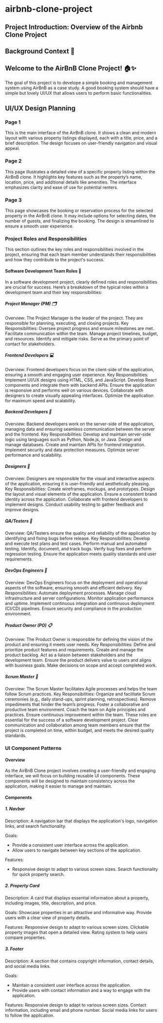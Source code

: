 # airbnb-clone-project
## Project Introduction: Overview of the Airbnb Clone Project
## Background Context 🎉
## Welcome to the AirBnB Clone Project! 🏠✨
The goal of this project is to develope a simple booking and management system using AirBnB as a case study. A good booking system should have a simple but lovely UI/UX that allows users to perform basic functionalities.
## UI/UX Design Planning
### Page 1

This is the main interface of the AirBnB clone. It shows a clean and modern layout with various property listings displayed, each with a title, price, and a brief description. The design focuses on user-friendly navigation and visual appeal.

### Page 2

This page illustrates a detailed view of a specific property listing within the AirBnB clone. It highlights key features such as the property’s name, location, price, and additional details like amenities. The interface emphasizes clarity and ease of use for potential renters.

### Page 3

This page showcases the booking or reservation process for the selected property in the AirBnB clone. It may include options for selecting dates, the number of guests, and finalizing the booking. The design is streamlined to ensure a smooth user experience.

### Project Roles and Responsibilities

This section outlines the key roles and responsibilities involved in the project, ensuring that each team member understands their responsibilities and how they contribute to the project's success.

#### Software Development Team Roles 👥
In a software development project, clearly defined roles and responsibilities are crucial for success. Here’s a breakdown of the typical roles within a development team and their key responsibilities:

##### Project Manager (PM) 🗂️
Overview: The Project Manager is the leader of the project. They are responsible for planning, executing, and closing projects.
Key Responsibilities:
Oversee project progress and ensure milestones are met.
Facilitate communication within the team.
Manage project timelines, budget, and resources.
Identify and mitigate risks.
Serve as the primary point of contact for stakeholders.

##### Frontend Developers 💻
Overview: Frontend developers focus on the client-side of the application, ensuring a smooth and engaging user experience.
Key Responsibilities:
Implement UI/UX designs using HTML, CSS, and JavaScript.
Develop React components and integrate them with backend APIs.
Ensure the application is responsive and performs well on various devices.
Collaborate with designers to create visually appealing interfaces.
Optimize the application for maximum speed and scalability.

##### Backend Developers 🔧
Overview: Backend developers work on the server-side of the application, managing data and ensuring seamless communication between the server and the frontend.
Key Responsibilities:
Develop and maintain server-side logic using languages such as Python, Node.js, or Java.
Design and manage databases.
Create and maintain APIs for frontend integration.
Implement security and data protection measures.
Optimize server performance and scalability.

##### Designers 🎨
Overview: Designers are responsible for the visual and interactive aspects of the application, ensuring it is user-friendly and aesthetically pleasing.
Key Responsibilities:
Create wireframes, mockups, and prototypes.
Design the layout and visual elements of the application.
Ensure a consistent brand identity across the application.
Collaborate with frontend developers to implement designs.
Conduct usability testing to gather feedback and improve designs.

##### QA/Testers 🧪
Overview: QA/Testers ensure the quality and reliability of the application by identifying and fixing bugs before release.
Key Responsibilities:
Develop and execute test plans and test cases.
Perform manual and automated testing.
Identify, document, and track bugs.
Verify bug fixes and perform regression testing.
Ensure the application meets quality standards and user requirements.

##### DevOps Engineers 🚀
Overview: DevOps Engineers focus on the deployment and operational aspects of the software, ensuring smooth and efficient delivery.
Key Responsibilities:
Automate deployment processes.
Manage cloud infrastructure and server configurations.
Monitor application performance and uptime.
Implement continuous integration and continuous deployment (CI/CD) pipelines.
Ensure security and compliance in the production environment.

##### Product Owner (PO) 📋
Overview: The Product Owner is responsible for defining the vision of the product and ensuring it meets user needs.
Key Responsibilities:
Define and prioritize product features and requirements.
Create and manage the product backlog.
Act as a liaison between stakeholders and the development team.
Ensure the product delivers value to users and aligns with business goals.
Make decisions on scope and accept completed work.

##### Scrum Master 🏅
Overview: The Scrum Master facilitates Agile processes and helps the team follow Scrum practices.
Key Responsibilities:
Organize and facilitate Scrum ceremonies (e.g., daily stand-ups, sprint planning, retrospectives).
Remove impediments that hinder the team’s progress.
Foster a collaborative and productive team environment.
Coach the team on Agile principles and practices.
Ensure continuous improvement within the team.
These roles are essential for the success of a software development project. Clear communication and collaboration among team members ensure that the project is completed on time, within budget, and meets the desired quality standards.


### UI Component Patterns

#### Overview
As the AirBnB Clone project involves creating a user-friendly and engaging interface, we will focus on building reusable UI components. These components will be designed to maintain consistency across the application, making it easier to manage and maintain.

#### Components

##### 1. Navbar

Description: A navigation bar that displays the application's logo, navigation links, and search functionality.

Goals:
- Provide a consistent user interface across the application.
- Allow users to navigate between key sections of the application.

Features:
- Responsive design to adapt to various screen sizes.
Search functionality for quick property search.

##### 2. Property Card

Description: A card that displays essential information about a property, including images, title, description, and price.

Goals:
Showcase properties in an attractive and informative way.
Provide users with a clear view of property details.

Features:
Responsive design to adapt to various screen sizes.
Clickable property images that open a detailed view.
Rating system to help users compare properties.
##### 3. Footer

Description: A section that contains copyright information, contact details, and social media links.

Goals:
- Maintain a consistent user interface across the application.
- Provide users with contact information and a way to engage with the application.

Features:
Responsive design to adapt to various screen sizes.
Contact information, including email and phone number.
Social media links for users to follow the application.
